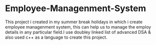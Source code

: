 # Employee-Managenment-System
This project i created in my summer break holidays in which i create employee managenment system, this can help us to manage the employ details in any particular field.I use doubley linked list of advanced DSA & also used c++ as a language to create this project.
